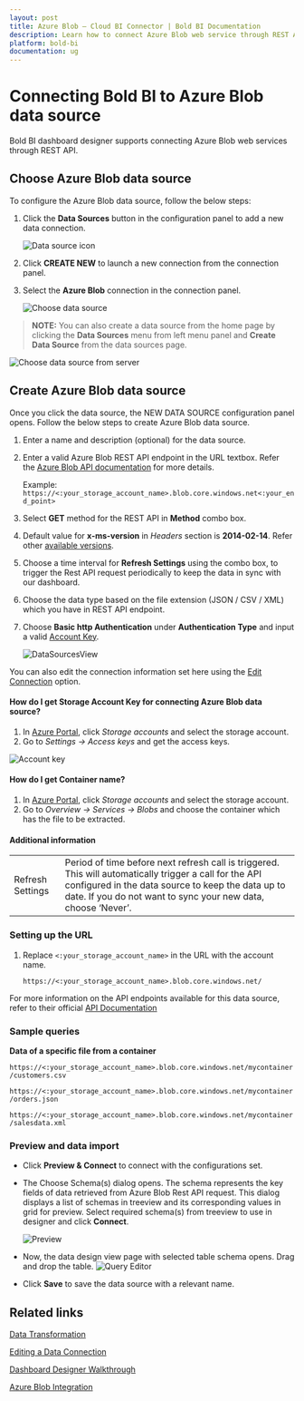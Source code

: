 ```yaml
---
layout: post
title: Azure Blob – Cloud BI Connector | Bold BI Documentation
description: Learn how to connect Azure Blob web service through REST API endpoint with Bold BI Cloud and create data source for widget configuration.
platform: bold-bi
documentation: ug
---
```


# Connecting Bold BI to Azure Blob data source
Bold BI dashboard designer supports connecting Azure Blob web services through REST API. 

## Choose Azure Blob data source
To configure the Azure Blob data source, follow the below steps:
1. Click the **Data Sources** button in the configuration panel to add a new data connection.

   ![Data source icon](/static/assets/working-with-datasource/data-connectors/images/common/DataSourcesIcon.png)

2. Click **CREATE NEW** to launch a new connection from the connection panel.
3. Select the **Azure Blob** connection in the connection panel.

   ![Choose data source](/static/assets/working-with-datasource/data-connectors/images/AzureBlob/ChooseDS.png)

> **NOTE:**  You can also create a data source from the home page by clicking the **Data Sources** menu from left menu panel and **Create Data Source** from the data sources page.

   ![Choose data source from server](/static/assets/working-with-datasource/data-connectors/images/AzureBlob/ChooseDS_server.png)


## Create Azure Blob data source
Once you click the data source, the NEW DATA SOURCE configuration panel opens. Follow the below steps to create Azure Blob data source.
1. Enter a name and description (optional) for the data source.
2. Enter a valid Azure Blob REST API endpoint in the URL textbox. Refer the [Azure Blob API documentation](https://docs.microsoft.com/en-us/rest/api/storageservices/blob-service-rest-api) for more details.

    Example: `https://<:your_storage_account_name>.blob.core.windows.net<:your_end_point>`    

3. Select **GET** method for the REST API in **Method** combo box.
4. Default value for **x-ms-version** in *Headers* section is **2014-02-14**. Refer other [available versions](https://docs.microsoft.com/en-us/rest/api/storageservices/previous-azure-storage-service-versions#version-2012-02-12-and-later).
5. Choose a time interval for **Refresh Settings** using the combo box, to trigger the Rest API request periodically to keep the data in sync with our dashboard.  
6. Choose the data type based on the file extension (JSON / CSV / XML) which you have in REST API endpoint.
7. Choose **Basic http Authentication** under **Authentication Type** and input a valid [Account Key](/working-with-data-source/data-connectors/azure-blob/#how-do-i-get-storage-account-key-for-connecting-azure-blob-data-source).

    ![DataSourcesView](/static/assets/working-with-datasource/data-connectors/images/AzureBlob/DataSourcesView.png)

You can also edit the connection information set here using the [Edit Connection](/working-with-data-source/editing-a-data-connection/) option.

#### How do I get Storage Account Key for connecting Azure Blob data source?
1. In [Azure Portal](https://portal.azure.com/), click *Storage accounts* and select the storage account.
2. Go to *Settings -> Access keys* and get the access keys.

 ![Account key](/static/assets/working-with-datasource/data-connectors/images/AzureBlob/AccountKey.png)

#### How do I get Container name?
1. In [Azure Portal](https://portal.azure.com/), click *Storage accounts* and select the storage account.
2. Go to *Overview -> Services -> Blobs* and choose the container which has the file to be extracted.

#### Additional information
<table width="600">
<tr>
<td>
Refresh Settings
</td>
<td>
Period of time before next refresh call is triggered. This will automatically trigger a call for the API configured in the data source to keep the data up to date. If you do not want to sync your new data, choose ‘Never’.
</td>
</tr>
</table>

### Setting up the URL
1. Replace `<:your_storage_account_name>` in the URL with the account name.

   `https://<:your_storage_account_name>.blob.core.windows.net/`

For more information on the API endpoints available for this data source, refer to their official [API Documentation](https://docs.microsoft.com/en-us/rest/api/storageservices/blob-service-rest-api)

### Sample queries
**Data of a specific file from a container**

`https://<:your_storage_account_name>.blob.core.windows.net/mycontainer/customers.csv`

`https://<:your_storage_account_name>.blob.core.windows.net/mycontainer/orders.json`

`https://<:your_storage_account_name>.blob.core.windows.net/mycontainer/salesdata.xml`

### Preview and data import
* Click **Preview & Connect** to connect with the configurations set.
* The Choose Schema(s) dialog opens. The schema represents the key fields of data retrieved from Azure Blob Rest API request. This dialog displays a list of schemas in treeview and its corresponding values in grid for preview. Select required schema(s) from treeview to use in designer and click **Connect**.

   ![Preview](/static/assets/working-with-datasource/data-connectors/images/common/Preview.png)

* Now, the data design view page with selected table schema opens. Drag and drop the table.
   ![Query Editor](/static/assets/working-with-datasource/data-connectors/images/common/QueryEditor.png)

* Click **Save** to save the data source with a relevant name.

## Related links
[Data Transformation](/working-with-data-source/transforming-data/joining-table/)

[Editing a Data Connection](/working-with-data-source/editing-a-data-connection/)   

[Dashboard Designer Walkthrough](/getting-started/creating-dashboard/)

[Azure Blob Integration](https://www.boldbi.com/integrations/azure-blob)